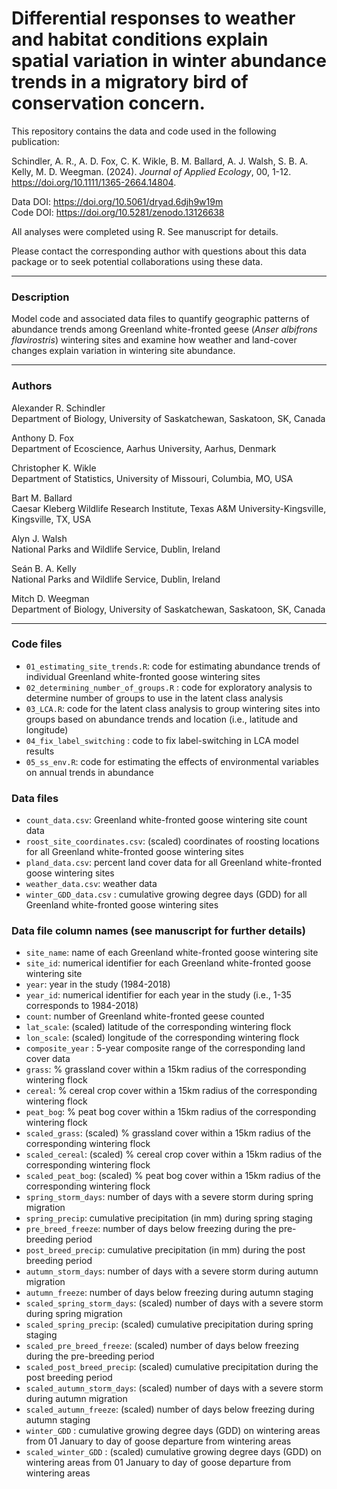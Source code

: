 # Differential responses to weather and habitat conditions explain spatial variation in winter abundance trends in a migratory bird of conservation concern.  

This repository contains the data and code used in the following publication:  

Schindler, A. R., A. D. Fox, C. K. Wikle, B. M. Ballard, A. J. Walsh, S. B. A. Kelly, M. D. Weegman. (2024). *Journal of Applied Ecology*, 00, 1-12. https://doi.org/10.1111/1365-2664.14804.  

Data DOI: https://doi.org/10.5061/dryad.6djh9w19m  
Code DOI: https://doi.org/10.5281/zenodo.13126638  

All analyses were completed using R. See manuscript for details.  

Please contact the corresponding author with questions about this data package or to seek potential collaborations using these data.  

___  
### Description  
Model code and associated data files to quantify geographic patterns of abundance trends among Greenland white-fronted geese (*Anser albifrons flavirostris*) wintering sites and examine how weather and land-cover changes explain variation in wintering site abundance.  

___  
### Authors  
Alexander R. Schindler  
Department of Biology, University of Saskatchewan, Saskatoon, SK, Canada  

Anthony D. Fox  
Department of Ecoscience, Aarhus University, Aarhus, Denmark  

Christopher K. Wikle  
Department of Statistics, University of Missouri, Columbia, MO, USA  

Bart M. Ballard  
Caesar Kleberg Wildlife Research Institute, Texas A&M University-Kingsville, Kingsville, TX, USA  

Alyn J. Walsh  
National Parks and Wildlife Service, Dublin, Ireland  

Seán B. A. Kelly  
National Parks and Wildlife Service, Dublin, Ireland  

Mitch D. Weegman  
Department of Biology, University of Saskatchewan, Saskatoon, SK, Canada  

___  
### Code files
- `01_estimating_site_trends.R`: code for estimating abundance trends of individual Greenland white-fronted goose wintering sites  
- `02_determining_number_of_groups.R` : code for exploratory analysis to determine number of groups to use in the latent class analysis  
- `03_LCA.R`: code for the latent class analysis to group wintering sites into groups based on abundance trends and location (i.e., latitude and longitude)  
- `04_fix_label_switching` : code to fix label-switching in LCA model results  
- `05_ss_env.R`: code for estimating the effects of environmental variables on annual trends in abundance  

### Data files  
- `count_data.csv`: Greenland white-fronted goose wintering site count data  
- `roost_site_coordinates.csv`: (scaled) coordinates of roosting locations for all Greenland white-fronted goose wintering sites  
- `pland_data.csv`: percent land cover data for all Greenland white-fronted goose wintering sites  
- `weather_data.csv`: weather data  
- `winter_GDD_data.csv` : cumulative growing degree days (GDD) for all Greenland white-fronted goose wintering sites  

### Data file column names (see manuscript for further details)  
- `site_name`: name of each Greenland white-fronted goose wintering site  
- `site_id`: numerical identifier for each Greenland white-fronted goose wintering site  
- `year`: year in the study (1984-2018)  
- `year_id`: numerical identifier for each year in the study (i.e., 1-35 corresponds to 1984-2018)  
- `count`: number of Greenland white-fronted geese counted  
- `lat_scale`: (scaled) latitude of the corresponding wintering flock  
- `lon_scale`: (scaled) longitude of the corresponding wintering flock  
- `composite_year` : 5-year composite range of the corresponding land cover data  
- `grass`: % grassland cover within a 15km radius of the corresponding wintering flock  
- `cereal`: % cereal crop cover within a 15km radius of the corresponding wintering flock  
- `peat_bog`: % peat bog cover within a 15km radius of the corresponding wintering flock  
- `scaled_grass`: (scaled) % grassland cover within a 15km radius of the corresponding wintering flock  
- `scaled_cereal`: (scaled) % cereal crop cover within a 15km radius of the corresponding wintering flock  
- `scaled_peat_bog`: (scaled) % peat bog cover within a 15km radius of the corresponding wintering flock  
- `spring_storm_days`: number of days with a severe storm during spring migration  
- `spring_precip`: cumulative precipitation (in mm) during spring staging  
- `pre_breed_freeze`: number of days below freezing during the pre-breeding period  
- `post_breed_precip`: cumulative precipitation (in mm) during the post breeding period  
- `autumn_storm_days`: number of days with a severe storm during autumn migration  
- `autumn_freeze`: number of days below freezing during autumn staging  
- `scaled_spring_storm_days`: (scaled) number of days with a severe storm during spring migration  
- `scaled_spring_precip`: (scaled) cumulative precipitation during spring staging  
- `scaled_pre_breed_freeze`: (scaled) number of days below freezing during the pre-breeding period  
- `scaled_post_breed_precip`: (scaled) cumulative precipitation during the post breeding period  
- `scaled_autumn_storm_days`: (scaled) number of days with a severe storm during autumn migration  
- `scaled_autumn_freeze`: (scaled) number of days below freezing during autumn staging  
- `winter_GDD` : cumulative growing degree days (GDD) on wintering areas from 01 January to day of goose departure from wintering areas  
- `scaled_winter_GDD` : (scaled) cumulative growing degree days (GDD) on wintering areas from 01 January to day of goose departure from wintering areas  
